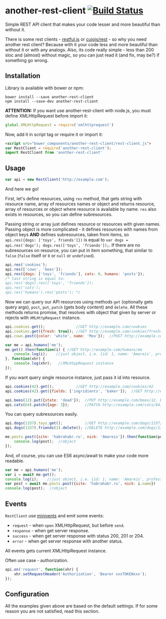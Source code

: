 # another-rest-client [![Build Status](https://travis-ci.org/Amareis/another-rest-client.svg?branch=master)](https://travis-ci.org/Amareis/another-rest-client)
Simple REST API client that makes your code lesser and more beautiful than without it.

There is some rest clients - [restful.js](https://github.com/marmelab/restful.js) or [cujojs/rest](https://github.com/cujojs/rest) - so why you need another rest client? Because with it your code less and more beautiful than without it or with any analogs. Also, its code really simple - less than 200 sloc and (almost) without magic, so you can just read it (and fix, may be?) if something go wrong.

## Installation
Library is available with bower or npm:
```
bower install --save another-rest-client
npm install --save-dev another-rest-client
```

**ATTENTION:** If you want use another-rest-client with node.js, you must define XMLHttpRequest before import it:
```js
global.XMLHttpRequest = require('xmlhttprequest')
```

Now, add it in script tag or require it or import it:
```html
<script src="bower_components/another-rest-client/rest-client.js">
var RestClient = require('another-rest-client');
import RestClient from 'another-rest-client'
```

## Usage
```js
var api = new RestClient('http://example.com');
```
And here we go!

First, let's define resources, using `res` method, that gets string with resource name, array of resources names or object and returns resource, array of resources or object where resource is available by name.
`res` also exists in resources, so you can define subresources.

Passing string or array just defines resource or resources with given names. Passing object is more complicated - it defines resources with names from object keys **AND** defines subresources, taken from items, so `api.res({dogs: ['toys', friends']})` is equal to `var dogs = api.res('dogs'); dogs.res(['toys', 'friends']);`. If there are no subresources on resource, you can put in item something, that similar to `false` (`false` itself or `0` or `null` or `undefined`).
```js
api.res('cookies');
api.res(['cows', 'bees']);
api.res({dogs: ['toys', 'friends'], cats: 0, humans: 'posts'});
/* last string is equal to:
api.res('dogs).res(['toys', 'friends']);
api.res('cats');
api.res('humans').res('posts'); */
```

Now we can query our API resources using methods `get` (optionally gets query args), `post`, `put`, `patch` (gets body content) and `delete`. All these methods returns promise, that resolves with object that given by server or rejects with `XMLHttpRequest` instance.
```js
api.cookies.get();              //GET http://example.com/cookies
api.cookies.get({fresh: true}); //GET http://example.com/cookies?fresh=true
api.cows.post({color: 'white', name: 'Moo'});  //POST http://example.com/cows, body="{"color":"white","name":"Moo"}"

var me = api.humans('me');
me.get().then(function(i) { //GET http://example.com/humans/me
    console.log(i);    //just object, i.e. {id: 1, name: 'Amareis', profession: 'programmer'}
}, function(xhr) {
    console.log(xhr);   //XMLHtppRequest instance
});
```
If you want query single resource instance, just pass it id into resource.
```js
api.cookies(42).get();          //GET http://example.com/cookies/42
api.cookies(42).get({fields: ['ingridients', 'baker']);  //GET http://example.com/cookies/42?fields=ingridients,baker

api.bees(12).put({state: 'dead'});  //PUT http://example.com/bees/12, body="{"state":"dead"}"
api.cats(64).patch({age: 3});       //PATCH http://example.com/cats/64, body="{"age":3}"
```
You can query subresources easily.
```js
api.dogs(1337).toys.get();          //GET http://example.com/dogs/1337/toys
api.dogs(1337).friends(2).delete(); //DELETE http://example.com/dogs/1337/friends/2

me.posts.post({site: 'habrahabr.ru', nick: 'Amareis'}).then(function(post) {
    console.log(post);  //object
});
```
And, of course, you can use ES6 async/await to make your code more readable.
```js
var me = api.humans('me');
var i = await me.get();
console.log(i);    //just object, i.e. {id: 1, name: 'Amareis', profession: 'programmer'}
var post = await me.posts.post({site: 'habrahabr.ru', nick: i.name})
console.log(post);  //object
```

## Events
`RestClient` use [minivents](https://github.com/allouis/minivents) and emit some events:
- `request` - when `open` XMLHttpRequest, but before `send`.
- `response` - when get server response.
- `success` - when get server response with status 200, 201 or 204.
- `error` - when get server response with another status.

All events gets current XMLHttpRequest instance.

Often use case - authorization.
```js
api.on('request', function(xhr) {
    xhr.setRequestHeader('Authorization', 'Bearer xxxTOKENxxx');
});
```

## Configuration
All the examples given above are based on the default settings. If for some reason you are not satisfied, read this section.
